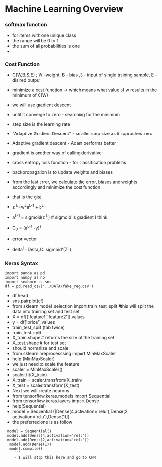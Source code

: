 # Machine Learning Overview

<H3>softmax function</H3>

- for items with one unique class
- the range will be 0 to 1
- the sum of all probabilities is one
-
<H3>Cost Function</H3>

- C(W,B,S,E) ; W -weight, B - bias ,S - input of single training sample, E - disired output

- minimize a cost function -> which means what value of w results in the minimum of C(W)
- we will use gradient descent
- until it converge to zero - searching for the minimum
- step size is the learning rate
- "Adaptive Gradient Descent" - smaller step size as it approches zero
- Adaptive gradient descent - Adam performs better
- gradient is another way of calling derivative
- cross entropy loss function - for classification problems
- backpropagation is to update weights and biases
- from the last error, we calculate the error, biases and weights accordingly and minimize the cost function 
- that is the gist

- z <sup>L</sup>=w<sup>L</sup>a<sup>L-1</sup> + b<sup>L</sup>
- a<sup>L-1</sup> = sigmoid(z <sup>L</sup>) # sigmoid is gradient I think
- C<sub>0</sub> = (a<sup>L-1</sup> -y)<sup>2</sup>
- error vector
-  delta<sup>L</sup>=Delta<sub>a</sub>C. sigmoid'(Z<sup>L</sup>)

<H3>Keras Syntax</H3>

```
import panda as pd
import numpy as np
import seaborn as sns
df = pd.read_csv('../DATA/fake_reg.csv')
```
- df.head
- sns.pairplot(df)
- from sklearn.model_selection import train_test_split #this will split the data into training set and test set
- X = df[['feature1','feature2']].values
- y = df['price'].values
- train_test_split (tab twice)
- train_test_split .....
- X_train.shape # returns the size of the training set
- X_test.shape # for test set
- should normalize and scale
- from sklearn.preprocesssing import MinMaxScaler
- help (MinMaxScaler)
- we just need to scale the feature
- scaler = MinMaxScaler()
- scaler.fit(X_train)
- X_train = scaler.transfrom(X_train)
- X_test = scaler.transform(X_test)
- Next we will create neurons 
- from tensorflow.keras.models import Sequential
- from tensorflow.keras.layers import Dense
- help(Sequential)
- model = Sequential ([Dense(4,activation='relu'),Dense(2, activation='relu'),Dense(1)])
- the preferred one is as follow
```
 model = Sequential()
 model.add(Dense(4,activation='relu'))
 model.add(Dense(2,activation='relu'))
  model.add(Dense(1))
  model.compile()
    ```
    - I will stop this here and go to CNN
- 
